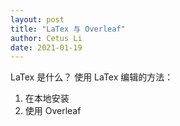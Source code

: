 ```yaml
---
layout: post
title: "LaTex 与 Overleaf"
author: Cetus Li
date: 2021-01-19
---
```

LaTex 是什么？
使用 LaTex 编辑的方法：
1. 在本地安装
2. 使用 Overleaf
